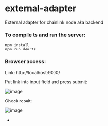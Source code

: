# external-adapter
External adapter for chainlink node aka backend


### To compile ts and run the server:
```
npm install
npm run dev:ts
```

### Browser access:
Link: http://localhost:9000/

Put link into input field and press submit:

![image](https://user-images.githubusercontent.com/51874367/214381212-deaa8934-56d8-4b62-b314-d0761800a49e.png)

Check result: 

![image](https://user-images.githubusercontent.com/51874367/214381404-d4075793-dd26-4213-8088-a72427bfcb0c.png)

+